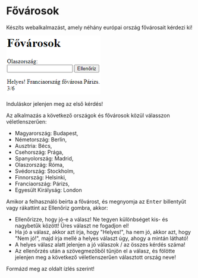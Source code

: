 # Fővárosok

Készíts webalkalmazást, amely néhány európai ország fővárosait kérdezi ki!

![Képernyőkép](image.png)

Induláskor jelenjen meg az első kérdés!

Az alkalmazás a következő országok és fővárosok közül válasszon véletlenszerűen:

* Magyarország: Budapest,
* Németország: Berlin,
* Ausztria: Bécs,
* Csehország: Prága,
* Spanyolország: Madrid,
* Olaszország: Róma,
* Svédország: Stockholm,
* Finnország: Helsinki,
* Franciaország: Párizs,
* Egyesült Királyság: London

Amikor a felhasználó beírta a fővárost, és megnyomja az <kbd>Enter</kbd> billentyűt vagy rákattint az Ellenőriz gombra, akkor:

* Ellenőrizze, hogy jó-e a válasz! Ne tegyen különbséget kis- és nagybetűk között! Üres választ ne fogadjon el!
* Ha jó a válasz, akkor azt írja, hogy "Helyes!", ha nem jó, akkor azt, hogy "Nem jó!", majd írja mellé a helyes választ úgy, ahogy a mintán látható!
* A helyes válasz alatt jelenjen a jó válaszok / az összes kérdés száma!
* Az ellenőrzés után a szövegmezőből tűnjön el a válasz, és fölötte jelenjen meg a következő véletlenszerűen választott ország neve!

Formázd meg az oldalt ízlés szerint!
